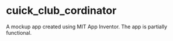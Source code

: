 # cuick_club_cordinator
A mockup app created using MIT App Inventor. The app is partially functional.
